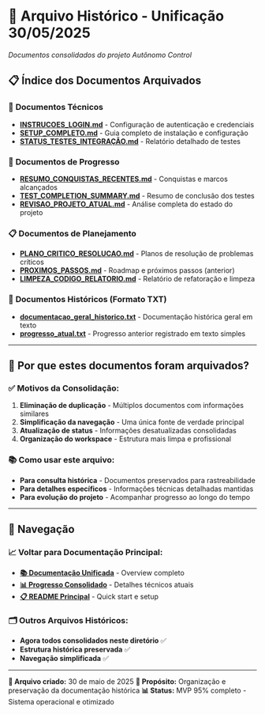 # 📁 Arquivo Histórico - Unificação 30/05/2025

*Documentos consolidados do projeto Autônomo Control*

## 📋 Índice dos Documentos Arquivados

### 🔧 **Documentos Técnicos**
- **[INSTRUCOES_LOGIN.md](INSTRUCOES_LOGIN.md)** - Configuração de autenticação e credenciais
- **[SETUP_COMPLETO.md](SETUP_COMPLETO.md)** - Guia completo de instalação e configuração
- **[STATUS_TESTES_INTEGRAÇÃO.md](STATUS_TESTES_INTEGRAÇÃO.md)** - Relatório detalhado de testes

### 🎯 **Documentos de Progresso**
- **[RESUMO_CONQUISTAS_RECENTES.md](RESUMO_CONQUISTAS_RECENTES.md)** - Conquistas e marcos alcançados
- **[TEST_COMPLETION_SUMMARY.md](TEST_COMPLETION_SUMMARY.md)** - Resumo de conclusão dos testes
- **[REVISAO_PROJETO_ATUAL.md](REVISAO_PROJETO_ATUAL.md)** - Análise completa do estado do projeto

### 📋 **Documentos de Planejamento**
- **[PLANO_CRITICO_RESOLUCAO.md](PLANO_CRITICO_RESOLUCAO.md)** - Planos de resolução de problemas críticos
- **[PROXIMOS_PASSOS.md](PROXIMOS_PASSOS.md)** - Roadmap e próximos passos (anterior)
- **[LIMPEZA_CODIGO_RELATORIO.md](LIMPEZA_CODIGO_RELATORIO.md)** - Relatório de refatoração e limpeza

### 📄 **Documentos Históricos (Formato TXT)**
- **[documentacao_geral_historico.txt](documentacao_geral_historico.txt)** - Documentação histórica geral em texto
- **[progresso_atual.txt](progresso_atual.txt)** - Progresso anterior registrado em texto simples

---

## 🎯 Por que estes documentos foram arquivados?

### ✅ **Motivos da Consolidação:**
1. **Eliminação de duplicação** - Múltiplos documentos com informações similares
2. **Simplificação da navegação** - Uma única fonte de verdade principal
3. **Atualização de status** - Informações desatualizadas consolidadas
4. **Organização do workspace** - Estrutura mais limpa e profissional

### 📚 **Como usar este arquivo:**
- **Para consulta histórica** - Documentos preservados para rastreabilidade
- **Para detalhes específicos** - Informações técnicas detalhadas mantidas
- **Para evolução do projeto** - Acompanhar progresso ao longo do tempo

---

## 🔄 Navegação

### 📈 **Voltar para Documentação Principal:**
- **[📚 Documentação Unificada](../../../DOCUMENTACAO_UNIFICADA.md)** - Overview completo
- **[📊 Progresso Consolidado](../../../progresso_app.md)** - Detalhes técnicos atuais
- **[📋 README Principal](../../../README.md)** - Quick start e setup

### 🗂️ **Outros Arquivos Históricos:**
- **Agora todos consolidados neste diretório** ✅
- **Estrutura histórica preservada** ✅
- **Navegação simplificada** ✅

---

**📅 Arquivo criado:** 30 de maio de 2025
**🎯 Propósito:** Organização e preservação da documentação histórica
**📊 Status:** MVP 95% completo - Sistema operacional e otimizado
